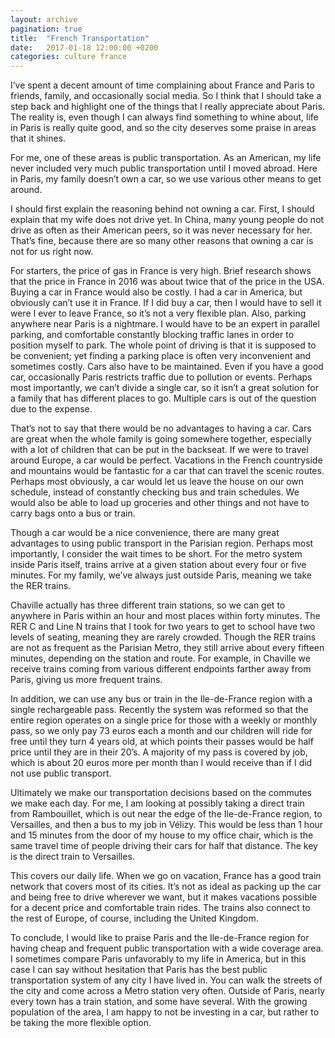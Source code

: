 ```yaml
---
layout: archive
pagination: true
title:  "French Transportation"
date:   2017-01-18 12:00:00 +0200
categories: culture france
---
```

I’ve spent a decent amount of time complaining about France and Paris to friends, family, and occasionally social media. So I think that I should take a step back and highlight one of the things that I really appreciate about Paris. The reality is, even though I can always find something to whine about, life in Paris is really quite good, and so the city deserves some praise in areas that it shines.

For me, one of these areas is public transportation. As an American, my life never included very much public transportation until I moved abroad. Here in Paris, my family doesn’t own a car, so we use various other means to get around.

I should first explain the reasoning behind not owning a car. First, I should explain that my wife does not drive yet. In China, many young people do not drive as often as their American peers, so it was never necessary for her. That’s fine, because there are so many other reasons that owning a car is not for us right now.

For starters, the price of gas in France is very high. Brief research shows that the price in France in 2016 was about twice that of the price in the USA. Buying a car in France would also be costly. I had a car in America, but obviously can’t use it in France. If I did buy a car, then I would have to sell it were I ever to leave France, so it’s not a very flexible plan. Also, parking anywhere near Paris is a nightmare. I would have to be an expert in parallel parking, and comfortable constantly blocking traffic lanes in order to position myself to park. The whole point of driving is that it is supposed to be convenient; yet finding a parking place is often very inconvenient and sometimes costly. Cars also have to be maintained. Even if you have a good car, occasionally Paris restricts traffic due to pollution or events. Perhaps most importantly, we can’t divide a single car, so it isn’t a great solution for a family that has different places to go. Multiple cars is out of the question due to the expense.

That’s not to say that there would be no advantages to having a car. Cars are great when the whole family is going somewhere together, especially with a lot of children that can be put in the backseat. If we were to travel around Europe, a car would be perfect. Vacations in the French countryside and mountains would be fantastic for a car that can travel the scenic routes. Perhaps most obviously, a car would let us leave the house on our own schedule, instead of constantly checking bus and train schedules. We would also be able to load up groceries and other things and not have to carry bags onto a bus or train.

Though a car would be a nice convenience, there are many great advantages to using public transport in the Parisian region. Perhaps most importantly, I consider the wait times to be short. For the metro system inside Paris itself, trains arrive at a given station about every four or five minutes. For my family, we’ve always just outside Paris, meaning we take the RER trains.

Chaville actually has three different train stations, so we can get to anywhere in Paris within an hour and most places within forty minutes. The RER C and Line N trains that I took for two years to get to school have two levels of seating, meaning they are rarely crowded. Though the RER trains are not as frequent as the Parisian Metro, they still arrive about every fifteen minutes, depending on the station and route. For example, in Chaville we receive trains coming from various different endpoints farther away from Paris, giving us more frequent trains.

In addition, we can use any bus or train in the Ile-de-France region with a single rechargeable pass. Recently the system was reformed so that the entire region operates on a single price for those with a weekly or monthly pass, so we only pay 73 euros each a month and our children will ride for free until they turn 4 years old, at which points their passes would be half price until they are in their 20’s. A majority of my pass is covered by job, which is about 20 euros more per month than I would receive than if I did not use public transport.

Ultimately we make our transportation decisions based on the commutes we make each day. For me, I am looking at possibly taking a direct train from Rambouillet, which is out near the edge of the Ile-de-France region, to Versailles, and then a bus to my job in Vélizy. This would be less than 1 hour and 15 minutes from the door of my house to my office chair, which is the same travel time of people driving their cars for half that distance. The key is the direct train to Versailles.

This covers our daily life. When we go on vacation, France has a good train network that covers most of its cities. It’s not as ideal as packing up the car and being free to drive wherever we want, but it makes vacations possible for a decent price and comfortable train rides. The trains also connect to the rest of Europe, of course, including the United Kingdom.

To conclude, I would like to praise Paris and the Ile-de-France region for having cheap and frequent public transportation with a wide coverage area. I sometimes compare Paris unfavorably to my life in America, but in this case I can say without hesitation that Paris has the best public transportation system of any city I have lived in. You can walk the streets of the city and come across a Metro station very often. Outside of Paris, nearly every town has a train station, and some have several. With the growing population of the area, I am happy to not be investing in a car, but rather to be taking the more flexible option.
